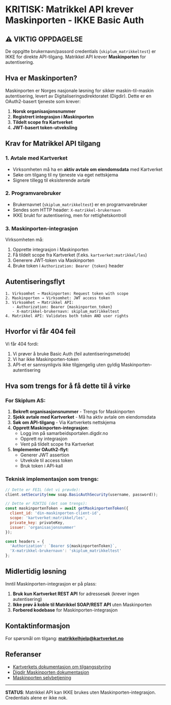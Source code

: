 # KRITISK: Matrikkel API krever Maskinporten - IKKE Basic Auth

## ⚠️ VIKTIG OPPDAGELSE

De oppgitte brukernavn/passord credentials (`skiplum_matrikkeltest`) er IKKE for direkte API-tilgang. Matrikkel API krever **Maskinporten** for autentisering.

## Hva er Maskinporten?

Maskinporten er Norges nasjonale løsning for sikker maskin-til-maskin autentisering, levert av Digitaliseringsdirektoratet (Digdir). Dette er en OAuth2-basert tjeneste som krever:

1. **Norsk organisasjonsnummer**
2. **Registrert integrasjon i Maskinporten**
3. **Tildelt scope fra Kartverket**
4. **JWT-basert token-utveksling**

## Krav for Matrikkel API tilgang

### 1. Avtale med Kartverket
- Virksomheten må ha en **aktiv avtale om eiendomsdata** med Kartverket
- Søke om tilgang til ny tjeneste via eget nettskjema
- Signere tillegg til eksisterende avtale

### 2. Programvarebruker
- Brukernavnet (`skiplum_matrikkeltest`) er en programvarebruker
- Sendes som HTTP header: `X-matrikkel-brukernavn`
- IKKE brukt for autentisering, men for rettighetskontroll

### 3. Maskinporten-integrasjon
Virksomheten må:
1. Opprette integrasjon i Maskinporten
2. Få tildelt scope fra Kartverket (f.eks. `kartverket:matrikkel/les`)
3. Generere JWT-token via Maskinporten
4. Bruke token i `Authorization: Bearer {token}` header

## Autentiseringsflyt

```
1. Virksomhet → Maskinporten: Request token with scope
2. Maskinporten → Virksomhet: JWT access token
3. Virksomhet → Matrikkel API:
   - Authorization: Bearer {maskinporten_token}
   - X-matrikkel-brukernavn: skiplum_matrikkeltest
4. Matrikkel API: Validates both token AND user rights
```

## Hvorfor vi får 404 feil

Vi får 404 fordi:
1. Vi prøver å bruke Basic Auth (feil autentiseringsmetode)
2. Vi har ikke Maskinporten-token
3. API-et er sannsynligvis ikke tilgjengelig uten gyldig Maskinporten-autentisering

## Hva som trengs for å få dette til å virke

### For Skiplum AS:

1. **Bekreft organisasjonsnummer** - Trengs for Maskinporten
2. **Sjekk avtale med Kartverket** - Må ha aktiv avtale om eiendomsdata
3. **Søk om API-tilgang** - Via Kartverkets nettskjema
4. **Opprett Maskinporten-integrasjon**:
   - Logg inn på samarbeidsportalen.digdir.no
   - Opprett ny integrasjon
   - Vent på tildelt scope fra Kartverket
5. **Implementer OAuth2-flyt**:
   - Generer JWT assertion
   - Utveksle til access token
   - Bruk token i API-kall

### Teknisk implementasjon som trengs:

```javascript
// Dette er FEIL (det vi prøvde):
client.setSecurity(new soap.BasicAuthSecurity(username, password));

// Dette er RIKTIG (det som trengs):
const maskinportenToken = await getMaskinportenToken({
  client_id: 'din-maskinporten-client-id',
  scope: 'kartverket:matrikkel/les',
  private_key: privateKey,
  issuer: 'organisasjonsnummer'
});

const headers = {
  'Authorization': `Bearer ${maskinportenToken}`,
  'X-matrikkel-brukernavn': 'skiplum_matrikkeltest'
};
```

## Midlertidig løsning

Inntil Maskinporten-integrasjon er på plass:

1. **Bruk kun Kartverket REST API** for adressesøk (krever ingen autentisering)
2. **Ikke prøv å koble til Matrikkel SOAP/REST API** uten Maskinporten
3. **Forbered kodebase** for Maskinporten-integrasjon

## Kontaktinformasjon

For spørsmål om tilgang: **matrikkelhjelp@kartverket.no**

## Referanser

- [Kartverkets dokumentasjon om tilgangsstyring](https://kartverket.no/api/matrikkel)
- [Digdir Maskinporten dokumentasjon](https://docs.digdir.no/maskinporten)
- [Maskinporten selvbetjening](https://samarbeidsportalen.digdir.no)

---

**STATUS**: Matrikkel API kan IKKE brukes uten Maskinporten-integrasjon. Credentials alene er ikke nok.